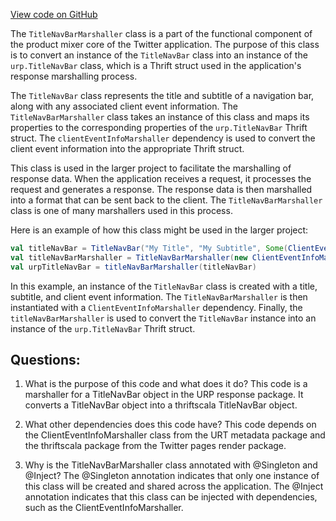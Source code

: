 [View code on GitHub](https://github.com/misbahsy/the-algorithm/product-mixer/core/src/main/scala/com/twitter/product_mixer/core/functional_component/marshaller/response/urp/TitleNavBarMarshaller.scala)

The `TitleNavBarMarshaller` class is a part of the functional component of the product mixer core of the Twitter application. The purpose of this class is to convert an instance of the `TitleNavBar` class into an instance of the `urp.TitleNavBar` class, which is a Thrift struct used in the application's response marshalling process.

The `TitleNavBar` class represents the title and subtitle of a navigation bar, along with any associated client event information. The `TitleNavBarMarshaller` class takes an instance of this class and maps its properties to the corresponding properties of the `urp.TitleNavBar` Thrift struct. The `clientEventInfoMarshaller` dependency is used to convert the client event information into the appropriate Thrift struct.

This class is used in the larger project to facilitate the marshalling of response data. When the application receives a request, it processes the request and generates a response. The response data is then marshalled into a format that can be sent back to the client. The `TitleNavBarMarshaller` class is one of many marshallers used in this process.

Here is an example of how this class might be used in the larger project:

```scala
val titleNavBar = TitleNavBar("My Title", "My Subtitle", Some(ClientEventInfo("event", Map("key" -> "value"))))
val titleNavBarMarshaller = TitleNavBarMarshaller(new ClientEventInfoMarshaller())
val urpTitleNavBar = titleNavBarMarshaller(titleNavBar)
```

In this example, an instance of the `TitleNavBar` class is created with a title, subtitle, and client event information. The `TitleNavBarMarshaller` is then instantiated with a `ClientEventInfoMarshaller` dependency. Finally, the `titleNavBarMarshaller` is used to convert the `TitleNavBar` instance into an instance of the `urp.TitleNavBar` Thrift struct.
## Questions: 
 1. What is the purpose of this code and what does it do?
   This code is a marshaller for a TitleNavBar object in the URP response package. It converts a TitleNavBar object into a thriftscala TitleNavBar object.

2. What other dependencies does this code have?
   This code depends on the ClientEventInfoMarshaller class from the URT metadata package and the thriftscala package from the Twitter pages render package.

3. Why is the TitleNavBarMarshaller class annotated with @Singleton and @Inject?
   The @Singleton annotation indicates that only one instance of this class will be created and shared across the application. The @Inject annotation indicates that this class can be injected with dependencies, such as the ClientEventInfoMarshaller.